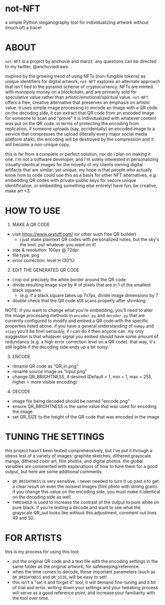 # not-NFT
a simple Python steganography tool for individualizing artwork without (much of) a trace!

# ABOUT
`not-NFT` is a project by anchovie and marzz. any questions can be directed to my twitter, @anchoviedraws.

inspired by the growing trend of using NFTs (non-fungible tokens) as unique identifiers for digital artwork, `not-NFT` explores an alternate approach that isn't tied to the pyramid scheme of cryptocurrency. NFTs are minted with monopoly money on a blockchain, and are primarily sold for speculative value rather than artistic/emotional/spiritual value. `not-NFT` offers a free, creative alternative that preserves an emphasis on artistic value. it uses simple image processing to encode an image with a QR code. on the decoding side, it can extract that QR code from an encoded image for someone to scan and "prove" it is individualized with whatever content was put on the QR code. in terms of protecting the encoding from replication, if someone uploads (say, accidentally) an encoded image to a service that compresses the upload (literally every major social media platform afaik), the encoding will be destroyed by the compression and it will become a non-unique copy.

this is far from a complete or perfect solution, nor do i plan on making it one. i'm not a software developer, and i'm solely interested in personalizing visually-identical images for the novelty of my clients owning digital artifacts that are similar, yet unique. my hope is that people who actually know how to code could use this as a basis for other NFT alternatives, e.g. embedding QR codes with private-public keys for secure unique identification, or embedding something else entirely! have fun, be creative, make art <3.

# HOW TO USE
1. MAKE A QR CODE
* visit https://www.qrstuff.com/ (or other such free QR builder)
  * i just make plaintext QR codes with personalized notes, but the sky's the limit. put whatever you want on it!
* size & resolution: 100px @ 72dpi
* file type: png
* error correction: level H (30%)

2. EDIT THE GENERATED QR CODE
* crop out precisely the white border around the QR code
* divide resulting image size by # of pixels that are in 1 of the smallest black squares
  * (e.g. if a black square takes up 7x7px, divide image dimensions by 7
* double check that the QR code still scans properly after shrinking

NOTE:  if you want to change what you're embedding, you'll need to alter the image processing methods in `encoder.py` and `decoder.py` that are currently configured to modify and embed a QR code with the specific properties listed above. if you have a general understanding of `numpy` and `scipy` you'll be fine! seriously, if i can do it then anyone can. my only suggestion is that whatever signal you embed should have some amount of redundancy (e.g. a high error correction level on a QR code). that way, it's still legible if the decoding side ends up a bit noisy.

3. ENCODE
* rename QR code as “QR_in.png”
* rename source image as “input.png”
* change QR_BRIGHTNESS, if desired (Default = 1, min = 1, max = 255, higher = more visible encoding)

4. DECODE
* image file being decoded should be named “encode.png”
* ensure QR_BRIGHTNESS is the same value that was used for encoding the image
* set QR_SIZE to the height of the QR code that was encoded in the image

# TUNING THE SETTINGS
this project hasn't been tested comprehensively, but i've put it through a stress test of a variety of images: graphite sketches, dithered grayscale manga, dithered color art, film photos, and digital photos. the global variables are commented with explanations of how to tune them for a good output, but here are some additional comments:
* `QR_BRIGHTNESS` is very sensitive. i never needed to turn it up past `4` to get a clear result on even the noisiest images (film photo with strong grain). if you change this value on the encoding side, you must make it identical on the decoding side as well.
* `THRESHOLD` is used to increase the contrast of the output to pure white on pure black. if you're testing a decode and want to see what the grayscale QR_out looks like without this adjustment, comment out lines 49 and 50.

# FOR ARTISTS
this is my process for using this tool:
* put the original QR code and a text file with the encoding settings in the same folder as the original artwork, for safekeeping/reference.
* when the time comes to decode, those important parameters (such as `QR_BRIGHTNESS` and `QR_SIZE`,  will be easy to set!
* this isn't a "set it and forget it" tool, it will demand fine-tuning and a bit of trial and error. writing down your settings and your tweaking process will serve as a good reference point, and increase your familiarity with the tool over time.
